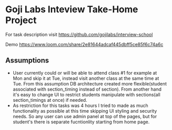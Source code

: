 # Goji Labs Inteview Take-Home Project

For task description visit https://github.com/gojilabs/interview-school

Demo https://www.loom.com/share/2e81644adcaf445dbff5ce85f6c74a6c

## Assumptions
- User currently could or will be able to attend class #1 for example at Mon and skip it at Tue, instead visit another class at the same time at Tue. From this assumption DB architecture created more flexible(student associated with section_timing instead of section). From another hand it's easy to change UI to restrict students manipulate with sections(all section_timings at once) if needed.
- As restriction for this tasks was 4 hours I tried to made as much functionality as possible at this time skipping UI styling and security needs. So any user can use admin panel at top of the pages, but for student's there is separate fucntionlity starting from home page.

